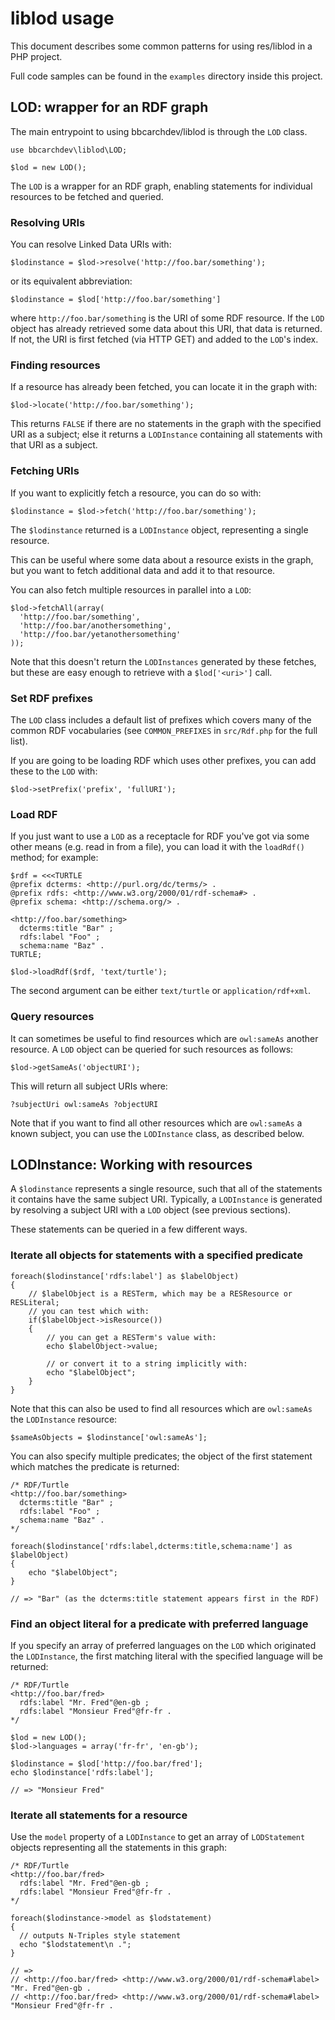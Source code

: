 # liblod usage

This document describes some common patterns for using res/liblod in a PHP
project.

Full code samples can be found in the `examples` directory inside this project.

## LOD: wrapper for an RDF graph

The main entrypoint to using bbcarchdev/liblod is through the `LOD` class.

```
use bbcarchdev\liblod\LOD;

$lod = new LOD();
```

The `LOD` is a wrapper for an RDF graph, enabling statements for individual
resources to be fetched and queried.

### Resolving URIs

You can resolve Linked Data URIs with:

```
$lodinstance = $lod->resolve('http://foo.bar/something');
```

or its equivalent abbreviation:

```
$lodinstance = $lod['http://foo.bar/something']
```

where `http://foo.bar/something` is the URI of some RDF resource. If the `LOD`
object has already retrieved some data about this URI, that data is returned.
If not, the URI is first fetched (via HTTP GET) and added to the `LOD`'s
index.

### Finding resources

If a resource has already been fetched, you can locate it in the graph with:

```
$lod->locate('http://foo.bar/something');
```

This returns `FALSE` if there are no statements in the graph with the specified
URI as a subject; else it returns a `LODInstance` containing all statements
with that URI as a subject.

### Fetching URIs

If you want to explicitly fetch a resource, you can do so with:

```
$lodinstance = $lod->fetch('http://foo.bar/something');
```

The `$lodinstance` returned is a `LODInstance` object, representing a single
resource.

This can be useful where some data about a resource exists in the graph, but
you want to fetch additional data and add it to that resource.

You can also fetch multiple resources in parallel into a `LOD`:

```
$lod->fetchAll(array(
  'http://foo.bar/something',
  'http://foo.bar/anothersomething',
  'http://foo.bar/yetanothersomething'
));
```

Note that this doesn't return the `LODInstances` generated by these fetches,
but these are easy enough to retrieve with a `$lod['<uri>']` call.

### Set RDF prefixes

The `LOD` class includes a default list of prefixes which covers many of the
common RDF vocabularies (see `COMMON_PREFIXES` in `src/Rdf.php` for the full
list).

If you are going to be loading RDF which uses other prefixes, you can add
these to the `LOD` with:

```
$lod->setPrefix('prefix', 'fullURI');
```

### Load RDF

If you just want to use a `LOD` as a receptacle for RDF you've got via some
other means (e.g. read in from a file), you can load it with the `loadRdf()`
method; for example:

```
$rdf = <<<TURTLE
@prefix dcterms: <http://purl.org/dc/terms/> .
@prefix rdfs: <http://www.w3.org/2000/01/rdf-schema#> .
@prefix schema: <http://schema.org/> .

<http://foo.bar/something>
  dcterms:title "Bar" ;
  rdfs:label "Foo" ;
  schema:name "Baz" .
TURTLE;

$lod->loadRdf($rdf, 'text/turtle');
```

The second argument can be either `text/turtle` or `application/rdf+xml`.

### Query resources

It can sometimes be useful to find resources which are `owl:sameAs` another
resource. A `LOD` object can be queried for such resources as follows:

```
$lod->getSameAs('objectURI');
```

This will return all subject URIs where:

```
?subjectUri owl:sameAs ?objectURI
```

Note that if you want to find all other resources which are `owl:sameAs`
a known subject, you can use the `LODInstance` class, as described
below.

## LODInstance: Working with resources

A `$lodinstance` represents a single resource, such that all of the statements
it contains have the same subject URI. Typically, a `LODInstance` is generated
by resolving a subject URI with a `LOD` object (see previous sections).

These statements can be queried in a few different ways.

### Iterate all objects for statements with a specified predicate

```
foreach($lodinstance['rdfs:label'] as $labelObject)
{
    // $labelObject is a RESTerm, which may be a RESResource or RESLiteral;
    // you can test which with:
    if($labelObject->isResource())
    {
        // you can get a RESTerm's value with:
        echo $labelObject->value;

        // or convert it to a string implicitly with:
        echo "$labelObject";
    }
}
```

Note that this can also be used to find all resources which are `owl:sameAs` the
`LODInstance` resource:

```
$sameAsObjects = $lodinstance['owl:sameAs'];
```

You can also specify multiple predicates; the object of the first statement
which matches the predicate is returned:

```
/* RDF/Turtle
<http://foo.bar/something>
  dcterms:title "Bar" ;
  rdfs:label "Foo" ;
  schema:name "Baz" .
*/

foreach($lodinstance['rdfs:label,dcterms:title,schema:name'] as $labelObject)
{
    echo "$labelObject";
}

// => "Bar" (as the dcterms:title statement appears first in the RDF)
```

### Find an object literal for a predicate with preferred language

If you specify an array of preferred languages on the `LOD` which originated
the `LODInstance`, the first matching literal with the specified language will
be returned:

```
/* RDF/Turtle
<http://foo.bar/fred>
  rdfs:label "Mr. Fred"@en-gb ;
  rdfs:label "Monsieur Fred"@fr-fr .
*/

$lod = new LOD();
$lod->languages = array('fr-fr', 'en-gb');

$lodinstance = $lod['http://foo.bar/fred'];
echo $lodinstance['rdfs:label'];

// => "Monsieur Fred"
```

### Iterate all statements for a resource

Use the `model` property of a `LODInstance` to get an array of `LODStatement`
objects representing all the statements in this graph:

```
/* RDF/Turtle
<http://foo.bar/fred>
  rdfs:label "Mr. Fred"@en-gb ;
  rdfs:label "Monsieur Fred"@fr-fr .
*/

foreach($lodinstance->model as $lodstatement)
{
  // outputs N-Triples style statement
  echo "$lodstatement\n .";
}

// =>
// <http://foo.bar/fred> <http://www.w3.org/2000/01/rdf-schema#label> "Mr. Fred"@en-gb .
// <http://foo.bar/fred> <http://www.w3.org/2000/01/rdf-schema#label> "Monsieur Fred"@fr-fr .
```


